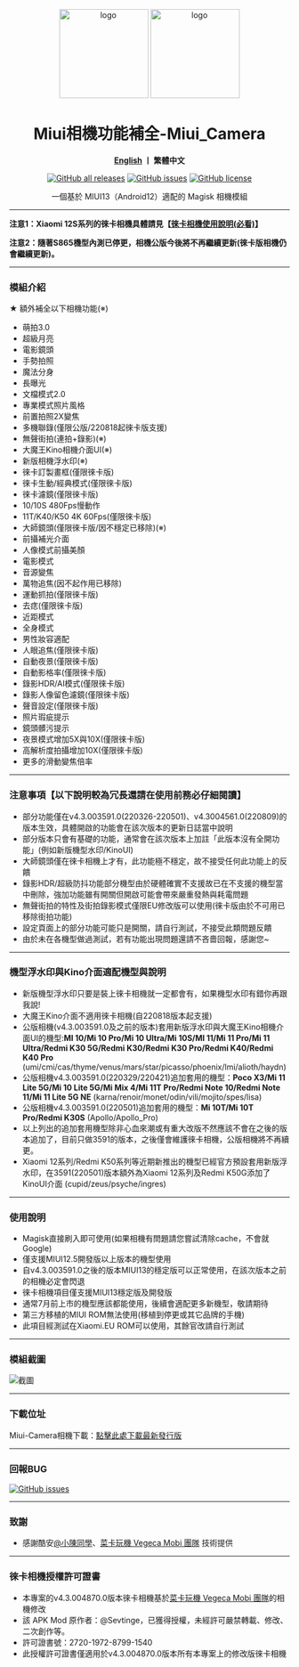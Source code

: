 <div align="center">
   <img width="160" src="https://i.imgur.com/wz2b85J.png" alt="logo">
   <img width="160" src="https://i.imgur.com/jm0M0rG.png" alt="logo">
   <h1>Miui相機功能補全-Miui_Camera</h1>
   <p>
       <b><a href="https://github.com/a406010503/Miui_Camera/blob/main/README_en.md">English</a>  丨 繁體中文</b>
   </p>
   <a href="https://github.com/a406010503/Miui_Camera/releases"><img alt="GitHub all releases" src="https://img.shields.io/github/downloads/a406010503/Miui_Camera/total?label=Downloads"></a>
   <a href="https://github.com/a406010503/Miui_Camera/issues"><img alt="GitHub issues" src="https://img.shields.io/github/issues/a406010503/Miui_Camera"></a>
   <a href="https://github.com/a406010503/Miui_Camera/blob/main/LICENSE"><img alt="GitHub license" src="https://img.shields.io/github/license/a406010503/Miui_Camera"></a>
   <p>一個基於 MIUI13（Android12）適配的 Magisk 相機模組</p>
</div>

---

<b>注意1：Xiaomi 12S系列的徠卡相機具體請見【[徠卡相機使用說明(必看)](https://github.com/a406010503/Miui_Camera/blob/main/Leica.md)】<p>
**注意2：隨著S865機型內測已停更，相機公版今後將不再繼續更新(徠卡版相機仍會繼續更新)。</b></p>**

---
### 模組介紹
★ 額外補全以下相機功能(※)
- 萌拍3.0
- 超級月亮
- 電影鏡頭
- 手勢拍照
- 魔法分身
- 長曝光
- 文檔模式2.0
- 專業模式照片風格
- 前置拍照2X變焦
- 多機聯錄(僅限公版/220818起徠卡版支援)
- 無聲街拍(連拍+錄影)(※)
- 大魔王Kino相機介面UI(※)
- 新版相機浮水印(※)
- 徠卡訂製畫框(僅限徠卡版)
- 徠卡生動/經典模式(僅限徠卡版)
- 徠卡濾鏡(僅限徠卡版)
- 10/10S 480Fps慢動作
- 11T/K40/K50 4K 60Fps(僅限徠卡版)
- 大師鏡頭(僅限徠卡版/因不穩定已移除)(※)
- 前攝補光介面
- 人像模式前攝美顏
- 電影模式
- 音源變焦
- 萬物追焦(因不起作用已移除)
- 運動抓拍(僅限徠卡版)
- 去痣(僅限徠卡版)
- 近距模式
- 全身模式
- 男性妝容適配
- 人眼追焦(僅限徠卡版)
- 自動夜景(僅限徠卡版)
- 自動影格率(僅限徠卡版)
- 錄影HDR/AI模式(僅限徠卡版)
- 錄影人像留色濾鏡(僅限徠卡版)
- 聲音設定(僅限徠卡版)
- 照片瑕疵提示
- 鏡頭髒污提示
- 夜景模式增加5X與10X(僅限徠卡版)
- 高解析度拍攝增加10X(僅限徠卡版)
- 更多的滑動變焦倍率

---

### 注意事項【以下說明較為冗長還請在使用前務必仔細閱讀】
- 部分功能僅在v4.3.003591.0(220326-220501)、v4.3004561.0(220809)的版本生效，具體開啟的功能會在該次版本的更新日誌當中說明
- 部分版本只會有基礎的功能，通常會在該次版本上加註「此版本沒有全開功能」(例如新版機型水印/KinoUI)
- 大師鏡頭僅在徠卡相機上才有，此功能極不穩定，故不接受任何此功能上的反饋
- 錄影HDR/超級防抖功能部分機型由於硬體確實不支援故已在不支援的機型當中刪除，強加功能雖有開關但開啟可能會帶來嚴重發熱與耗電問題
- 無聲街拍的特性及街拍錄影模式僅限EU修改版可以使用(徠卡版由於不可用已移除街拍功能)
- 設定頁面上的部分功能可能只是開關，請自行測試，不接受此類問題反饋
- 由於未在各機型做過測試，若有功能出現問題還請不吝嗇回報，感謝您~

---

### 機型浮水印與Kino介面適配機型與說明
- 新版機型浮水印只要是裝上徠卡相機就一定都會有，如果機型水印有錯你再跟我說!
- 大魔王Kino介面不適用徠卡相機(自220818版本起支援)
- 公版相機(v4.3.003591.0及之前的版本)套用新版浮水印與大魔王Kino相機介面UI的機型:**MI 10/Mi 10 Pro/Mi 10 Ultra/Mi 10S/MI 11/Mi 11 Pro/Mi 11 Ultra/Redmi K30 5G/Redmi K30/Redmi K30 Pro/Redmi K40/Redmi K40 Pro**
(umi/cmi/cas/thyme/venus/mars/star/picasso/phoenix/lmi/alioth/haydn)
- 公版相機v4.3.003591.0(220329/220421)追加套用的機型：**Poco X3/Mi 11 Lite 5G/Mi 10 Lite 5G/Mi Mix 4/Mi 11T Pro/Redmi Note 10/Redmi Note 11/Mi 11 Lite 5G NE**
(karna/renoir/monet/odin/vili/mojito/spes/lisa)
- 公版相機v4.3.003591.0(220501)追加套用的機型：**Mi 10T/Mi 10T Pro/Redmi K30S** (Apollo/Apollo_Pro)
- 以上列出的追加套用機型除非心血來潮或有重大改版不然應該不會在之後的版本追加了，目前只做3591的版本，之後僅會維護徠卡相機，公版相機將不再續更。
- Xiaomi 12系列/Redmi K50系列等近期新推出的機型已經官方預設套用新版浮水印，在3591(220501)版本額外為Xiaomi 12系列及Redmi K50G添加了KinoUI介面 (cupid/zeus/psyche/ingres)

---

### 使用說明
- Magisk直接刷入即可使用(如果相機有問題請您嘗試清除cache，不會就Google)
- 僅支援MIUI12.5開發版以上版本的機型使用
- 自v4.3.003591.0之後的版本MIUI13的穩定版可以正常使用，在該次版本之前的相機必定會閃退
- 徠卡相機項目僅支援MIUI13穩定版及開發版
- 通常7月前上市的機型應該都能使用，後續會適配更多新機型，敬請期待
- 第三方移植的MIUI ROM無法使用(移植到停更或其它品牌的手機)
- 此項目經測試在Xiaomi.EU ROM可以使用，其餘官改請自行測試

---

### 模組截圖
![截圖](https://i.imgur.com/yx2fdcg.png)  

---

### 下載位址

Miui-Camera相機下載：[點擊此處下載最新發行版](https://github.com/a406010503/Miui_Camera/releases)  

---

### 回報BUG

  <a href="https://github.com/a406010503/Miui_Camera/issues"><img alt="GitHub issues" src="https://img.shields.io/github/issues/a406010503/Miui_Camera"></a>

---

### 致謝
- 感謝酷安[@小陳同學](http://www.coolapk.com/u/1388927)、[菜卡玩機 Vegeca Mobi 團隊](http://sevtinge.weihestudio.club/micamera_44071202.html) 技術提供

---

### 徠卡相機授權許可證書
- 本專案的v4.3.004870.0版本徠卡相機基於[菜卡玩機 Vegeca Mobi 團隊](http://sevtinge.weihestudio.club/micamera_44071202.html)的相機修改
- 該 APK Mod 原作者：@Sevtinge，已獲得授權，未經許可嚴禁轉載、修改、二次創作等。
- 許可證書號：2720-1972-8799-1540
- 此授權許可證書僅適用於v4.3.004870.0版本所有本專案上的修改版徠卡相機
